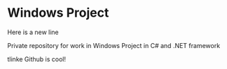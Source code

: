 # Windows Project
Here is a new line

Private repository for work in Windows Project in C# and .NET framework

tlinke Github is cool!
